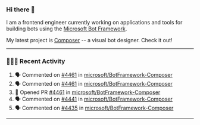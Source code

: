 ### Hi there 👋

I am a frontend engineer currently working on applications and tools for building bots using the [Microsoft Bot Framework](https://dev.botframework.com/).

My latest project is [Composer](https://github.com/microsoft/BotFramework-Composer) -- a visual bot designer. Check it out!

---

### 👨🏻‍💻 Recent Activity

<!--START_SECTION:activity-->
1. 🗣 Commented on [#4461](https://github.com/microsoft/BotFramework-Composer/issues/4461) in [microsoft/BotFramework-Composer](https://github.com/microsoft/BotFramework-Composer)
2. 🗣 Commented on [#4461](https://github.com/microsoft/BotFramework-Composer/issues/4461) in [microsoft/BotFramework-Composer](https://github.com/microsoft/BotFramework-Composer)
3. 💪 Opened PR [#4461](https://github.com/microsoft/BotFramework-Composer/pull/4461) in [microsoft/BotFramework-Composer](https://github.com/microsoft/BotFramework-Composer)
4. 🗣 Commented on [#4441](https://github.com/microsoft/BotFramework-Composer/issues/4441) in [microsoft/BotFramework-Composer](https://github.com/microsoft/BotFramework-Composer)
5. 🗣 Commented on [#4435](https://github.com/microsoft/BotFramework-Composer/issues/4435) in [microsoft/BotFramework-Composer](https://github.com/microsoft/BotFramework-Composer)
<!--END_SECTION:activity-->

---

<!--
**a-b-r-o-w-n/a-b-r-o-w-n** is a ✨ _special_ ✨ repository because its `README.md` (this file) appears on your GitHub profile.

Here are some ideas to get you started:

- 🔭 I’m currently working on ...
- 🌱 I’m currently learning ...
- 👯 I’m looking to collaborate on ...
- 🤔 I’m looking for help with ...
- 💬 Ask me about ...
- 📫 How to reach me: ...
- 😄 Pronouns: ...
- ⚡ Fun fact: ...
-->
